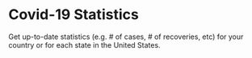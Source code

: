 # Covid-19 Statistics
Get up-to-date statistics (e.g. # of cases, # of recoveries, etc) for your country or for each state in the United States.
